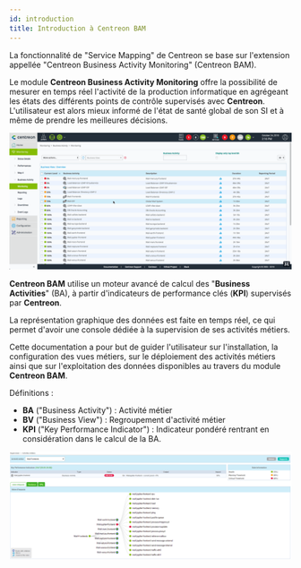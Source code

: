 ```yaml
---
id: introduction
title: Introduction à Centreon BAM
---
```


La fonctionnalité de "Service Mapping" de Centreon se base sur
l'extension appellée "Centreon Business Activity Monitoring" (Centreon
BAM).

Le module **Centreon Business Activity Monitoring** offre la possibilité
de mesurer en temps réel l'activité de la production informatique en
agrégeant les états des différents points de contrôle supervisés avec
**Centreon**. L'utilisateur est alors mieux informé de l'état de santé
global de son SI et à même de prendre les meilleures décisions.

![image](../assets/service-mapping/first_page.gif)

**Centreon BAM** utilise un moteur avancé de calcul des "**Business
Activities**" (BA), à partir d'indicateurs de performance clés (**KPI**)
supervisés par **Centreon**.

La représentation graphique des données est faite en temps réel, ce qui
permet d'avoir une console dédiée à la supervision de ses activités
métiers.

Cette documentation a pour but de guider l'utilisateur sur
l'installation, la configuration des vues métiers, sur le déploiement
des activités métiers ainsi que sur l'exploitation des données
disponibles au travers du module **Centreon BAM**.

Définitions :

-   **BA** ("Business Activity") : Activité métier
-   **BV** ("Business View") : Regroupement d'activité métier
-   **KPI** ("Key Performance Indicator") : Indicateur pondéré rentrant
    en considération dans le calcul de la BA.

![image](../assets/service-mapping/about/ba_detailed.png)
